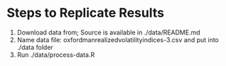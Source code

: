 # Steps to Replicate Results

1. Download data from; Source is available in ./data/README.md
2. Name data file: oxfordmanrealizedvolatilityindices-3.csv and put into ./data folder
3. Run ./data/process-data.R
